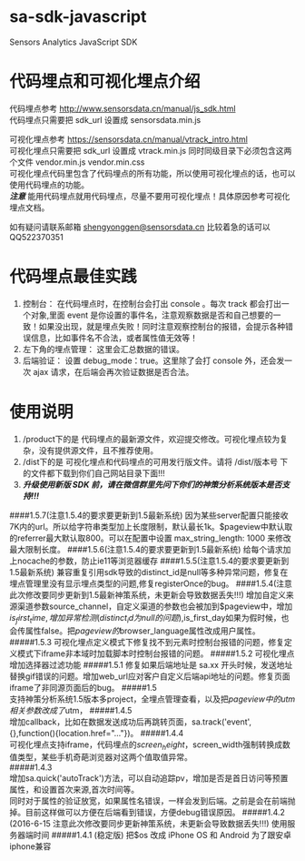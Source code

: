# sa-sdk-javascript

Sensors Analytics JavaScript SDK  

# 代码埋点和可视化埋点介绍

代码埋点参考 http://www.sensorsdata.cn/manual/js_sdk.html   
代码埋点只需要把 sdk_url 设置成 sensorsdata.min.js  

可视化埋点参考 https://sensorsdata.cn/manual/vtrack_intro.html    
可视化埋点只需要把 sdk_url 设置成 vtrack.min.js 同时同级目录下必须包含这两个文件 vendor.min.js vendor.min.css   
可视化埋点代码里包含了代码埋点的所有功能，所以使用可视化埋点的话，也可以使用代码埋点的功能。  
***注意*** 能用代码埋点就用代码埋点，尽量不要用可视化埋点！具体原因参考可视化埋点文档。   

如有疑问请联系邮箱 shengyonggen@sensorsdata.cn 比较着急的话可以QQ522370351

# 代码埋点最佳实践
1. 控制台： 在代码埋点时，在控制台会打出 console 。每次 track 都会打出一个对象,里面 event 是你设置的事件名，注意观察数据是否和自己想要的一致！如果没出现，就是埋点失败！同时注意观察控制台的报错，会提示各种错误信息，比如事件名不合法，或者属性值无效等！   
2. 左下角的埋点管理： 这里会汇总数据的错误。  
3. 后端验证： 设置 debug_mode：true。这里除了会打 console 外，还会发一次 ajax 请求，在后端会再次验证数据是否合法。  

# 使用说明
1. /product下的是 代码埋点的最新源文件，欢迎提交修改。可视化埋点较为复杂，没有提供源文件，且不推荐使用。 
2. /dist下的是 可视化埋点和代码埋点的可用发行版文件。请将 /dist/版本号 下的文件都下载到你们自己网站目录下面!!!  
4. ***升级使用新版 SDK 前，请在微信群里先问下你们的神策分析系统版本是否支持!!!***

####1.5.7(注意1.5.4的要求要更新到1.5最新系统)
因为某些server配置只能接收7K内的url。所以给字符串类型加上长度限制，默认最长1k。$pageview中默认取的referrer最大默认取800。可以在配置中设置 max_string_length: 1000 来修改最大限制长度。
####1.5.6(注意1.5.4的要求要更新到1.5最新系统)
给每个请求加上nocache的参数，防止ie11等浏览器缓存
####1.5.5(注意1.5.4的要求要更新到1.5最新系统)
兼容重复引用sdk导致的distinct_id是null等多种异常问题，修复在埋点管理里没有显示埋点类型的问题,修复registerOnce的bug。
####1.5.4(注意此次修改要同步更新到1.5最新神策系统，未更新会导致数据丢失!!!)
增加自定义来源渠道参数source_channel，自定义渠道的参数也会被加到$pageview中，增加$is_first_time,增加异常检测(distinct_id为null的问题),$is_first_day如果为假时候，也会传属性false。把$pageview的$browser_language属性改成用户属性。  
#####1.5.3
可视化埋点定义模式下修复找不到元素时控制台报错的问题，修复定义模式下iframe非本域时加载脚本时控制台报错的问题。
#####1.5.2
可视化埋点增加选择器过滤功能
#####1.5.1
修复如果后端地址是 sa.xx 开头时候，发送地址替换gif错误的问题。增加web_url应对客户自定义后端api地址的问题。修复页面iframe了非同源页面后的bug。
#####1.5  
支持神策分析系统1.5版本多project，全埋点管理查看，以及把$pageview中的utm相关参数改成了$utm，
#####1.4.5  
增加callback，比如在数据发送成功后再跳转页面，sa.track('event',{},function(){location.href="..."})。
#####1.4.4  
可视化埋点支持iframe，代码埋点的$screen_height，$screen_width强制转换成数值类型，某些手机奇葩浏览器对这两个值取值异常。  
#####1.4.3  
增加sa.quick('autoTrack')方法，可以自动追踪pv，增加是否是首日访问等预置属性，和设置首次来源,首次时间等。  
同时对于属性的验证放宽，如果属性名错误，一样会发到后端。之前是会在前端抛掉。目前这样做可以方便在后端看到错误，方便debug错误原因。
#####1.4.2  (2016-6-15 注意此次修改要同步更新神策系统，未更新会导致数据丢失!!!)
使用服务器端时间
#####1.4.1  (稳定版)
把$os 改成 iPhone OS 和 Android 为了跟安卓iphone兼容



